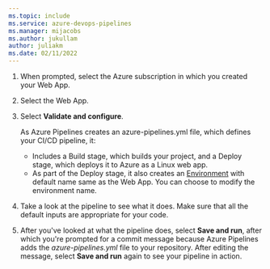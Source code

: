 ```yaml
---
ms.topic: include
ms.service: azure-devops-pipelines
ms.manager: mijacobs
ms.author: jukullam
author: juliakm
ms.date: 02/11/2022
---
```


1. When prompted, select the Azure subscription in which you created your Web App.
2. Select the Web App.
3. Select **Validate and configure**.

    As Azure Pipelines creates an azure-pipelines.yml file, which defines your CI/CD pipeline, it:

    * Includes a Build stage, which builds your project, and a Deploy stage, which deploys it to Azure as a Linux web app.
    * As part of the Deploy stage, it also creates an [Environment](../../process/environments.md) with default name same as the Web App. You can choose to modify the environment name. 

4. Take a look at the pipeline to see what it does. Make sure that all the default inputs are appropriate for your code.
5. After you've looked at what the pipeline does, select **Save and run**, after which you're prompted for a commit message because Azure Pipelines adds the *azure-pipelines.yml* file to your repository. After editing the message, select **Save and run** again to see your pipeline in action.
 